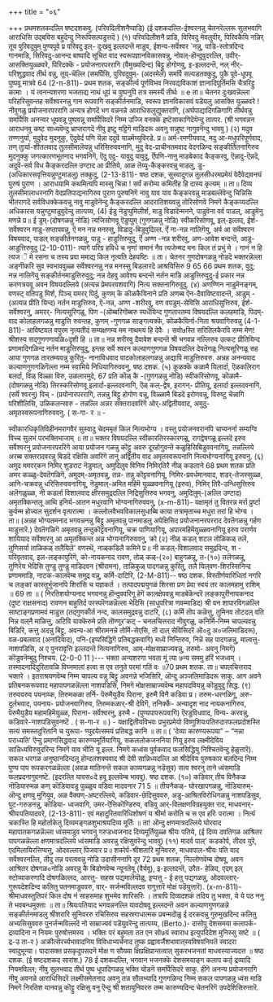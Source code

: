 +++
title = "०६"

+++
प्रथमशतकदल्लि षष्टदशकवु. 
(परिवदिलीशनैप्पाडि) 
(ई दशकदल्लि-ईश्वरनन्नु चेतनरॆल्लरू सुलभवागि आराधिसि उद्बविस बहुदॆन्दु निरूपिसल्पडुत्तदॆ ) 
(१) परिवदिलीशनै प्राडि, विरिवदु मेवलुवीर्, पिरिवकैयि नन्निर् तूय पुरिवदुवुम् पुण्यपूवे 
प्र परिवदु इल्- दुःखवु इल्लदन्तॆ माडुव, ईशन्य-सर्वॆश्वर `नन्नु, पाडि-स्तोत्रदिन्द गानमाडि, सिरिवदु-आनन्द बाष्पादि सूचित वाद स्वरूपज्ञानविकासवन्नु, नोवल्-हॊन्दुवुदरल्लि, उवीर्- आसक्तियुळ्ळवरे, पिरिदक्कॆ - प्रयोजनारपररागि (वैमुख्यदिन्द) बिट्टु होगोणवु, इ-इल्लदन्तॆ, नल्‌ नीर्-परिशुद्धवाद तीर्थ वन्नु, तूय्-चॆल्लि (समर्पिसि, पुरिवदुवुम्- (अदरमेलॆ) समर्पि सल्पडतक्कुदु, पुकै पूवे-धूपवू पुष्पवू मात्रवे 
64 
(2-π-811)- 
प्रथम शतक, 
सङ्कीर्त्य पूर्णविभव निरवद्यविकाशं ज्ञानादिपूर्तिमसि चैत्ररिट्टु कामाः । 
यं त्वनन्यशरणा भजताद्य नाथं धूपं च पुष्पनुपि तत्र समर्स्यॆ तीर्थः ॥ 
e 
ता॥ चेतनर दुःखवन्नॆल्ला परिहरिसुवन्तह सर्वॆश्वरनन्नु गान रूपवागि सङ्कीर्तनमाडि, स्वरूप ज्ञानविकासवं पडॆयलु आसक्ति युळ्ळवरे ! नीवुगळु प्रयोजनारपररागि अन्यत्र होगदॆ भग वन्ननन्ने आराधिसलुद्युक्तरागि, (अर्घपाद्यादिगळिगागि तीर्थवन्नु समर्पिसि अनन्यर धूपवन्नू पुष्पवन्नू समर्पिसिदरॆ निम्म उज्जि वनक्कॆ इष्टॆसाकागिदॆयॆन्दु तात्पर. (श्री भगवन्नन आराधनवु कष्ट साध्यवॆन्दु भ्राप्तरागदॆ नीवु इष्टु मट्टिगॆ माडिदरू अवनु सन्नुष्ट नागुवनॆन्दु भाववु ) 
(२) मदुव‌ तण्णनुर्या, मुदुवेद मुदनुकु, ऎदुवेर्द पणि यॆन्ना ददुवॆ याळ्मॆय्युविरडे. 
प्र॥ अर्म-रमणीयवाद, मदु आ‌-मधुपरिपूर्णवाद, तण्‌ तुार्या-शीतलवाद तुलसीमालॆयन्नु धरिसिरुववनागि, मुदु वेद-प्राचीनतमवाद वेदगळिन्द सङ्कीर्तितनागिरुव मुदनुक्कु जगत्कारणभूतनाद भगवनिगॆ, ऎदु एदु- यावुदु यावुदु, र्ऎपणि-नानु माडबेकाद कैङ्करवु, ऎन्नादु-ऎन्नदॆ, अदुवॆ-सर्व विध कैङ्करदल्लि उण्टाद आ प्रीतिये, आळ तॆय्यु-कैङ्करवन्नु माडलु, डु-(अधिकारसवृत्तियन्नुण्टुमाडलु) तक्कुदु, 
(2-13-811)- 
षष्ठ दशक, 
सुस्वादुगन्न तुलसीधरमप्रमेयं वेदैवेद्यवनघं पुरुषं पुराण । आराधयामि कथमित्यपि मास्सु चिन्ना ! सर्वं करोम्य कमितीह हि दास्य कृत्यम् ॥ 
ता॥ दिव्य तुलसीमालाधरनागि वेदप्रतिपाद्यनागिरुव पुराण पुरुषनिगॆ नावु याव याव कैङ्करवन्नु माडबल्लॆवॆन्दु चिन्निसि भीतरागदॆ सर्वविधक्केकवन्नू नावु माडुवॆनॆन्दु कैङ्करदल्लि आदरातिशयवन्नु तोरिसोणवॆ निमगॆ कैङ्कय्यदल्लि अधिकारस यन्नुण्टुमाडुवुदॆन्दु तात्पय्य, 
(4) ईडु नॆडुप्पुमिलीर्श, 
माडु विडादॆन्मनने, पाडुवॆना वर्व पाडल्, आडुमॆनु मणन्ने 
प्र॥ ई डुम्-(दोषगळन्नु नोडि) त्यजिसोणवू ऎडुप्पुम् (गुणगळन्नु नोडि) स्वीकरिसोणवू, इल्-इल्लद, ईर्श-सर्वॆश्वरन माडु-सप्तापवन्नु, ऎ मन नन्न मनस्सु, विडादु-बिडुवुदिल्ल. र्ऎ ना-नन्न नालिगॆयु, अर्व आ सर्वॆश्वरन विषयवाद, पाडल् सङ्कीर्तनगळन्नु, पाडु - हाडुत्तिरुवुदु, र्ऎ अण्ण -नन्न शरीरवु, अण-आवेश बन्दन्तॆ, आडु-आडुत्तिरुवुदु 
(2-10-011)- 
त्यागे परिग्र हविधे च नृणां समानं 
नैव त्यजेन्मद मनः किल तं प्रभुं मे । गानं न हि त्यज ॆ मे रसना च तस्य 
प्रवा ममाद्य किल नृत्यति देहयष्टिः ॥ 
ता। चेतनर गुणदोषगळन्नु नोडदॆ भक्तरन्नॆल्ला अङ्गीकरि 
सुव स्वभाववुळ्ळ सर्वॆश्वरनन्नु नन्न मनस्सु बिडलारदॆ आश्रयिसिरु 
9 
65 
66 
प्रथम शतक, 
वुदु; नन्न नालिगॆयु सङ्कीर्तनमाडुत्तिरुवुदु; नन्न देहवु आवेश्य बन्दन्तॆ नर्तन माडि आडुत्तिरुवुदु-ई प्रकार नन्न करणत्रयवू अवन विषयदल्लिये (अत्यन्न प्रेमपरवशवागि) नित्य सक्तनागिरुवुदु. 
(४) अणण्णिन नाडुमॆनङ्गम्, 
वणस्ट् वतिपडु मिर्श, 
पिञ्च् यमरर् पिर्दु, कुणम् कॆ कॊळकैयिनाने 
प्रति अणब्ब ऎन-दैवाविष्टवादन्तॆ, आडुम् - (अत्यन्न प्रीति यिन्द) नर्तन माडुत्तिरुव, ऎ-नन्न, अण्ण -शरीरवु, वण वपडुम्-सेविसि आराधिसुत्तिरुव, ईर्श-सर्वॆश्वरनु, अमरर्- नित्यसूरिगळु, पिण -(ऒब्बरिगॊब्बरु स्पर्धॆयिन्द गुणतारतम्य विषयदल्लि कलहमाडि, पिदम्-वाद कोलाहलगळन्नु माडुत्ति रुवन्तह, कुणम् -गुणगळ साङ्गत्यक्कॆ, कॊळकैयिर्ना-निता श्रयवागिरुवन्नु 
(4-1-811)- 
आविष्टवल वपुरम नृत्यतीदं 
सम्यक्षणम्य मम नाथमयं हि देवैः । सवो७स्ति सरितिलकैरपि सम्म मेण! श्रीशस्य सद्गुणगणावळि०दृशी हि ॥ 
ता॥ नन्न शरीरवु दैवावेश बन्दन्तॆ श्री भगवन्न नल्लिरुव उत्कट प्रीतियिन्द प्रणामादिगळिन्द नर्तन माडुत्तिरुवुदु, इन्तह सर्वॆ श्वरन कल्याणगुणगळ विषयदल्लि देवतॆगळू नित्यसूरिगळू सह आया गुणगळ तारतम्यवन्नु कुरितु- नानाविधवाद वादकोलाहलगळन्नु अद्यापि माडुत्तिरुवरु. अन्नह अनन्यवाद कल्याणगुणगळिगॆल्ला नम्म स्वामिये निधियागिरुववनु, 
षष्ठ दशक. 
(५) कूळक्कॆ कळामै यिलार्दा, 
ऎळकलिराग बलर्दा, 
विळ् विळ्ळा विरु, उळलारमुदे, 
67 
प्रति कॊळ् कै -(गुणगळन्नु नोडि) स्वीकरिसोणवू, कॊळामै- (दोषगळन्नु नोडि) तिरस्करिसोणवू इलार्दा-इल्लदवनागि, ऎळ् कल्-द्वेष, इरागन्- प्रीतियू, इलार्दा इल्लदवनागि, (सर्वॆ श्वरनु) विच्‌ - (प्रयोनारपररागि, तन्नन्नु बिट्टु होगोण वन्नू, विळ्ळामै बिडदॆ इरोणवन्नू, विरुष्टु चॆन्नागि परिशीलिसि, उळिकलन्सारु - तन्नल्लि अन्नर सक्तरादवरिगॆ ओर्-अद्वितीयवाद, अमुदु-अमृतस्वरूपनागिरुववनु. 
( स-गा- र ॥ - 

स्वीकारधिकृतिविहीनमरागवैरं 
सुस्वादु चेदममृतं किल नित्यभोग्य । वस्तु प्रयोजनवरानपि चाप्यनर्ना 
सम्यग्वि विच्च सुलभं परभक्तिभाजाम् ॥ 
ता॥ भक्तर विषयदल्लि स्वीकारतिरस्कारगळू, रागद्वेषगळू इल्लदॆ इरुव सर्वॆश्वरनु प्रयोजनारपररिगॆ आया प्रयोजन गळन्नु कॊट्टु अवरु दूरहोगुवन्तॆ कळुहिसिबिडुववनागियू, तन्नल्लिये अरब्ब सक्तरादवरन्नु बिडदॆ रक्षिसि अवरिगॆ तानु अद्वितीय वाद अमृतस्वरूपनागि नित्यभोग्यनागियू इरुवनु. 
(६) अमुद ममरर्‌कन 
निमिर् शुडराट नॆडुमाल्, 
अमुदिलुव 
विनिय 
निमिर्‌तिरै नीळ् कडलाने 
68 
प्रथम शतक 
प्रति अमर‌ कळ्ळु-देवतॆगळिगॆ, अमुदम्-अमृतवन्नु, तन्न- तन्नु कॊट्टवनागियू, निमिर-प्रवर्धमानवाद, शडर्-तेजस्सुळ्ळ, आनि-चक्रवन्नु धरिसिरुववनागियू, नॆडुमाल्-अमित महिमॆ युळ्ळवनागियू (इरुव), निमिर् तिरै-उन्धिसुत्तिरुव अलॆगळुळ्ळ, नी कडर्ला विशालवाद क्षीरसमुद्रदल्लि निद्रिसुत्तिरुव भगवनु, अमुदिलुम्-(अल्लि उण्टाद) अमृतक्किन्तलू आथि इनिर्य-आतन मधुरवागि भोग्यनागिरुववनु, 
(x-m-811)- 
यक्षामृतं तु वितरन्न मर्रा प्रुर्ष्टा कुर्वन्म होज्वल सुदर्शन वृत्परात्मा । कल्लोलवैभवविकालसुधाब्बि काया तत्रामृताच्च मधुरा तरां हि भोग्य । 
ता॥ (अन्नह भोग्यतमनाद भगवन्ननन्नु बिट्टु अमृतवन्नु पानमाडलु अपेक्षिसिद प्रयोजनानरपरराद देवतॆगळन्नु गर्हण माडुत्तारॆ.) देवतॆगळिगॆ अमृतवन्नु तन्दुकॊट्टवनागियू, चक्र पाणियागियू, अपारमहिमॆयुळ्ळवनागियू इरुव परार्णव शायियाद सर्वॆश्वरनु आ अमृतक्किन्त अन्न भोग्यनागिरुववनु, 
क्रो 
(२) नीळ् कडल् शटल 
तोळिकळ् तलॆ, तुणिसर्या ताळिकळ् तलैयिलॆ' वणस्थॆ, नाळ्‌कडिलै कमिने 
प्र॥ नी कडल्-विशालवाद समुद्रदिन्द, श - परिवृतवाद, इल-लङ्कापुरिगॆ, को-नायकनाद रावण, तोळ् कळ्-(२०) बाहुगळन्नू, त-(१०) तलॆगळन्नू, तुणिरॆय भेदिसि तुण्डु तुण्डु माडिदवन (श्रीरामन), ताळिकुळ् पादगळन्नु कुरितु, तलै यिल्‌वण-शिरस्सिनिन्द प्रणाममाडि, नाटक-कालवॆम्ब समुद्र वन्नु, कर्मि-दाटिरि, 
(2-M-811)-- 
षष्ठ दशक. 
विस्तीर्णवारिधितां नगरि च लङ्कां कास्तुर्भुजानपि शिरांसि च यज्ञकर्त । तत्पादपद्मयुगळं शिरसा प्रण 
प्रेवा स्वयं तर कालमहामु राशिम् ॥ 
69 
ता ॥ ( निरतिशयोग्यनाद भगवनन्नु हॊन्दुववरिगू हेगॆ कालक्षेपवन्नु माडबेकॆन्दरॆ लङ्कापुरीनायकनाद (दुष्ट राक्षसनाद) रावणन बाहुतिर्द परस्परॆगळन्नॆल्ला भेदिसि (साधुपरित्रा णवम्माडिद) श्री वन शापारविगळल्लि साष्टाङ्गप्रणामवं माडुत्त (तद्गुणकीर्त नन्द, कालसमुद्रवन्नु दाटरि, 
(८) कर्मि तॊप कळॆत्तु, 
तुमिनव तोटदल् वति निन्न वल्‌नै माळित्तु, 
अटिवि याक्कॆरुमे 
प्रति तॊण्णूर'कट् - चनलचित्तराद नीवुगळु, कनिर्मि-निम्म चापल्यवन्नु बिडिरि, कत्तु अदन्नु बिट्टु, अवन्य-आ श्रीरामनन्ने तोर्मि-सेएसि, तॊ दाल् सेविसिदरॆ ऒ०दु अ०जलिमाडिदरू), वळ-प्रबलवाद (अनादियाद), पनि-(इप्पसिद्धिगॆ प्रतिबद्धकवागि) मध्यॆ निन्तिरुव, निन्नॆ सह पादगळन्नु, माल्वत्तु-नाशपडिसि, अ ए पुनरावृत्ति इल्लदन्तॆ नित्यनागिरुव, आम्-मोक्षसाम्राज्यवन्नु, तरुमो- अवनु निमगॆ) कॊडुवनॆम्बुदु निश्चय. 
(2-0-0 11 )--- 
भक्ता अन्यशरणा भवता मूं 
त्या ७न्य सममु 
हरिं भजध्वम् । 
तस्मादनादिदुरितावळि विघ्नमालां 
हत्वा स एव तनुते परमां गतिं वः ॥70 
प्रथम शतक. 
ता॥ चपलचित्तराद भक्तरे । इतराश्रयणवॆम्ब निम्म चापल्य वन्नु बिट्टु अवनन्ने भजिसिरि, ऒन्दु अञ्जलिमाडिदरू साकु. आग अवने प्रतिबनकरूपवाद महापापगळन्नॆल्ला नाशपडिसि, निमगॆ मोक्षसाम्राज्यवॆम्ब महापदवियन्नु कॊडुवुदु सिद्ध. 
(९) तरुववरुव पयनाय्क, 
तिरुमकळा‌ तर्नि- पॆरुमैयुडैय पिराना‌, इरुमै विनै कडिवा‌ 
प्र। तरुम-धरगळिगू, अरु-दुर्लभवाद, पयनाय- प्रयोजनवागिरुव, तिरुमकळार्-श्री देविगॆ, तनिर्क्के- अन्यादृश नाद नायकनागिरुव, पॆरुमैयुडैय महामहिमॆयुळ्ळ, पिराना‌- सर्वॆश्वरनु, इरुमै - (पुण्यपापरूपवागि) ऎरडुविधवाद, विन्य- करवन्नु, कडिवारे-नाशपडिसुवनष्टॆ . 
( स-गा-र ॥ ) - 
यक्षाद्वितीयविभवः प्रभुरप्रमेयो विष्णुशियःपतिरुदारफलप्रदोशस्ति सत्यं समस्तदुरितानि च युरूपा- ण्युदयेत्समयं प्रतिबद्ध कानि ॥ 
ता॥ ( 'देव्या कारुण्यरूपया” – “नन्ना पराध्यति' ऎन्दु प्रमाणसिद्धवाद कारुण्यमूर्तियागियू, सकललोकजननिया गियू इरुव लक्ष्मीदेविय सान्निध्यविरुवुदरिन्द निमगॆ याव भीति यू इल्ल. निमगॆ कध्वंस पूर्वकवाद फलसिद्धियु निश्चितवॆन्दु हेळुत्तारॆ). सकल धरगळ अनुष्ठानदिन्दलू हॊन्दलशक्यवाद श्री देवी सान्निध्यदल्लि आ श्रीदेविय पुरुषकार बलदिन्द निम्म पुण्य पाप रूपकरगळन्नॆल्ला (अवळ मातिनन्तॆ सकल काव्यगळन्नू नडॆसुव) सत्व श्वरनु ताने ध्वंसमाडि फलप्रदनागुवनष्टॆ. (इदरल्लि यावस०दे हवू इल्लवॆम्ब भाववु). 
षष्ठ दशक. 
(१०) कडिवार् तीय विनैकळ नॊडियारुमळ कण् कॊडियावडु पुळ्ळुय वडिवा‌ मादवनार 
71 
5 ॥ तीयनैकळ्- घोरखापगळन्नु, नॊडियारुम्-ऒन्दु क्षणवु मुगियुव, अळ वैक्यण्-अष्टरल्लिये, कडिवार-छेदिसुववरु, अडु-आश्रितविरोधिगळन्नु नाशपडिसुव, पुट-गरुडनन्नु, कॊडिया- ध्वजवागि, उमर-ऎत्तिकॊण्डिरुव, वडिवु आर्-विलक्षणविग्रहयुक्त राद, माधवनार्-श्रीयःपतियादवरे, 
(2-13-811)- 
एवं महादुरितवारिधिशोषणं य 
श्रीर्मा करोति च स एव हरिः परात्मा । नित्यं चकास्ति हि महोर्ताकेतु 
दिव्यमङ्गळशुभाश्रयदिव्य मूर्तिः ॥ 
ता! ऒन्दु क्षणमात्रदल्लिये घोरवाद महापातकगळन्नॆल्ला ध्वंसमाडुव भगवनु गरुडध्वजनाद दिव्यमूर्तियुळ्ळ श्रीयः पतिये, (ई दिव्य दवतिगळ आश्रितर पापगळन्नॆल्ला क्षणमात्रदल्लिये ध्वंसमाडि अवरन्नु रक्षिसुवरॆन्दु भाववु) 
(११) मादर्व पाल्' कडकोर्प, 
तीदव 
युरॆ, 
एदमिलायिरत्तिप्पत्तु, ओदवल्लार् पिजवार 
प्र॥ शकोर्प-श्रीशतारि मुनिवररु, माधवपाल-श्रीयः पति याद सर्वॆश्वरनल्लि, तीदु तन्न परत्ववन्नु नोडि उदासीननागि दूर 
72 
प्रथम शतक, 
निल्लोणवॆम्ब दोषवू, अवन आश्रितर दोषगळ०नोडि अवरन्नु कै बिडोणवॆम्ब न्यूनतॆयू (वैर्यवू), इ-इल्लदन्तॆ, उरैत- हेळिद, एदम् इल् स्टोव्याकरणादि दोषगळिल्लद, आरत्तु- सहस्र पद्यमालॆयॊळु, इप्पत्तु - ई हत्तु पद्यगळन्नु, ओदवल्लार्- गुरूपदेशदिन्द कलितु पतनमाडुववरु, वार्- सर्जन्मविल्लदव 
रागुत्तारॆ मोक्षं पडॆयुत्तारॆ). 
(x-m-811)- 
श्रीमाधवस्तुतिपरं किल दोष नं साहसमाह शुभमेव शारिसरिः । तत्रापि दिव्यदशकं तदिय तु भक्ता, 
ये ये पठ ननु ते भवबन्धमुक्ताः ॥ 
ता॥ श्रियःपतियाद भगवन्ननल्लि यावदोषवू इल्लदन्तॆ अवन कल्याणगुणगळन्ने सङ्कीर्तनमाडलु श्रीशरारि सुनिवररु रचिसिरुव सहस्रगाधात्मक प्रबन्मदॊळु ई दरकवन्नु गुरुमुखदिन्द कलितु अभ्यसिसुववरु पुनर्जन्मविल्लदॆ नो साम्राज्यवं पडॆयुवरॆन्दु तात्पय्य, 
(Berto.)- 
दासोपु देशसमया कलापर्क- द्रव्यादिना न नियमः पुरुषोत्तमस्य । भक्तिः परं बहुमता तत एन सो७यं स्वाराध इत्युपदिदेश मुनिस्सु सष्टे ॥ 
( द्र-उ ता-र } 
अक्रीत्सॆरर्च्यभावादनिय विविधाभ्यर्चनाद तुष्क प्रह्वावर्जैशभावात्‌स्वविषयनियतॆ स्वादरा स्वादुभून्या। पादासक्त प्रसकृदुपसदनॆ मोक्ष ण सौख्या‌ 
क्षिप्रक्षिप्रान्तत्वात् सुकरभजनतां माधवस्याज्यदत्त ॥ 
षष्ठ दशक. 
(ई षष्टदशकद सारांश.) 
78 
ई दशकदल्लि, भगवान भजनक्कॆ देशसमयाङ्ग कलाप कर्तृ द्रव्यादि नियमविल्ल; नीवु सुलभवाद तीर्थ पुष्प धूपादिगळन्नु भक्ति यॊडनॆ समर्पिसिदरॆ साकु. हीगॆ अनन्य प्रयोजनरागि नीवु अवनन्ने आराधिसिदरॆ लक्ष्मीसमेतनाद अवनु तन्न सौलभ्यादि गुणगळिन्द निम्म सकल पापगळन्नू ध्वंस माडि निमगॆ निरतिश यानवन्नु कॊट्टु रक्षिसु वनु ऎन्दु श्री शता‌युनिवररु तम्म कारुण्यदिन्द चेतनरिगॆ उपदेशिसिरुत्तारॆ. 
